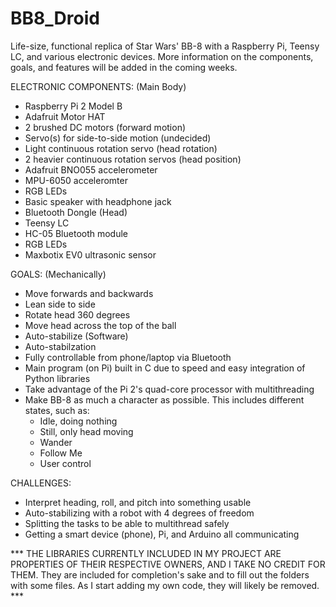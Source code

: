 # BB8_Droid
Life-size, functional replica of Star Wars' BB-8 with a Raspberry Pi,
Teensy LC, and various electronic devices. More information on the
components, goals, and features will be added in the coming weeks.

ELECTRONIC COMPONENTS:
(Main Body)
- Raspberry Pi 2 Model B
- Adafruit Motor HAT
- 2 brushed DC motors (forward motion)
- Servo(s) for side-to-side motion (undecided)
- Light continuous rotation servo (head rotation)
- 2 heavier continuous rotation servos (head position)
- Adafruit BNO055 accelerometer
- MPU-6050 acceleromter
- RGB LEDs
- Basic speaker with headphone jack
- Bluetooth Dongle
(Head)
- Teensy LC
- HC-05 Bluetooth module
- RGB LEDs
- Maxbotix EV0 ultrasonic sensor

GOALS:
(Mechanically)
- Move forwards and backwards
- Lean side to side
- Rotate head 360 degrees
- Move head across the top of the ball
- Auto-stabilize
(Software)
- Auto-stabilzation
- Fully controllable from phone/laptop via Bluetooth
- Main program (on Pi) built in C due to speed and easy integration of Python libraries
- Take advantage of the Pi 2's quad-core processor with multithreading
- Make BB-8 as much a character as possible. This includes different states, such as:
  - Idle, doing nothing
  - Still, only head moving
  - Wander
  - Follow Me
  - User control

CHALLENGES:
- Interpret heading, roll, and pitch into something usable
- Auto-stabilizing with a robot with 4 degrees of freedom
- Splitting the tasks to be able to multithread safely
- Getting a smart device (phone), Pi, and Arduino all communicating

*** THE LIBRARIES CURRENTLY INCLUDED IN MY PROJECT ARE PROPERTIES OF THEIR RESPECTIVE OWNERS,
AND I TAKE NO CREDIT FOR THEM.  They are included for completion's sake and to fill out the
folders with some files. As I start adding my own code, they will likely be removed. ***
